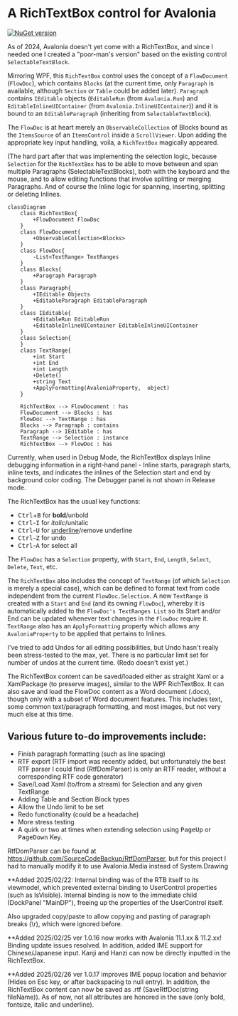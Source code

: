 # A RichTextBox control for Avalonia
[![NuGet version](https://img.shields.io/nuget/v/Simplecto.Avalonia.RichTextBox.svg?cachebuster=1)](https://www.nuget.org/packages/Simplecto.Avalonia.RichTextBox/)

As of 2024, Avalonia doesn't yet come with a RichTextBox, and since I needed one I created a "poor-man's version" based on the existing control `SelectableTextBlock`.

Mirroring WPF, this `RichTextBox` control uses the concept of a `FlowDocument` (`FlowDoc`), which contains `Blocks` (at the current time, only `Paragraph` is available, although `Section` or `Table` could be added later). 
`Paragraph` contains `IEditable` objects (`EditableRun` (from `Avalonia.Run`) and `EditableInlineUIContainer` (from `Avalonia.InlineUIContainer`)) and it is bound to an `EditableParagraph` (inheriting from `SelectableTextBlock`).

The `FlowDoc` is at heart merely an `ObservableCollection` of Blocks bound as the `ItemsSource` of an `ItemsControl` inside a `ScrollViewer`. Upon adding the appropriate key input handling, voila, a `RichTextBox` magically appeared.

(The hard part after that was implementing the selection logic, because `Selection` for the `RichTextBox` has to be able to move between and span multiple Paragraphs (SelectableTextBlocks), both with the keyboard and the mouse, and to allow editing functions that involve splitting or merging Paragraphs. And of course the Inline logic for spanning, inserting, splitting or deleting Inlines.

```mermaid
classDiagram
    class RichTextBox{
        +FlowDocument FlowDoc
    }
    class FlowDocument{
        +ObservableCollection<Blocks>
    }
    class FlowDoc{
        -List<TextRange> TextRanges
    }
    class Blocks{
        +Paragraph Paragraph
    }
    class Paragraph{
        +IEditable Objects
        +EditableParagraph EditableParagraph
    }
    class IEditable{
        +EditableRun EditableRun
        +EditableInlineUIContainer EditableInlineUIContainer
    }
    class Selection{
    }
    class TextRange{
        +int Start
        +int End
        +int Length
        +Delete()
        +string Text
        +ApplyFormatting(AvaloniaProperty,  object)
    }

    RichTextBox --> FlowDocument : has
    FlowDocument --> Blocks : has
    FlowDoc --> TextRange : has
    Blocks --> Paragraph : contains
    Paragraph --> IEditable : has
    TextRange --> Selection : instance
    RichTextBox --> FlowDoc : has

```

Currently, when used in Debug Mode, the RichTextBox displays Inline debugging information in a right-hand panel - Inline starts, paragraph starts, inline texts, and indicates the inlines of the Selection start and end by background color coding.  The Debugger panel is not shown in Release mode.

The RichTextBox has the usual key functions:
* <kbd>Ctrl</kbd>+<kbd>B</kbd> for **bold**/unbold
* <kbd>Ctrl</kbd>-<kbd>I</kbd> for *italic*/unitalic
* <kbd>Ctrl</kbd>-<kbd>U</kbd> for <u>underline</u>/remove underline
* <kbd>Ctrl</kbd>-<kbd>Z</kbd> for undo
* <kbd>Ctrl</kbd>-<kbd>A</kbd> for select all

The `FlowDoc` has a `Selection` property, with `Start`, `End`, `Length`, `Select`, `Delete`, `Text`, etc.

The `RichTextBox` also includes the concept of `TextRange` (of which `Selection` is merely a special case), which can be defined to format text from code independent from the current `FlowDoc.Selection`. A new `TextRange` is created with a `Start` and `End` (and its owning `FlowDoc`), whereby it is automatically added to the `FlowDoc's TextRanges List` so its Start and/or End can be updated whenever text changes in the `FlowDoc` require it. `TextRange` also has an `ApplyFormatting` property which allows any `AvaloniaProperty` to be applied that pertains to Inlines.

I've tried to add Undos for all editing possibilities, but Undo hasn't really been stress-tested to the max, yet. There is no particular limit set for number of undos at the current time. (Redo doesn't exist yet.)

The RichTextBox content can be saved/loaded either as straight Xaml or a XamlPackage (to preserve images), similar to the WPF RichTextBox.
It can also save and load the FlowDoc content as a Word document (.docx), though only with a subset of Word document features.  This includes text, some common text/paragraph formatting, and most images, but not very much else at this time.


## Various future to-do improvements include:
* Finish paragraph formatting (such as line spacing) 
* RTF export (RTF import was recently added, but unfortunately the best RTF parser I could find (RtfDomParser) is only an RTF reader, without a corresponding RTF code generator)
* Save/Load Xaml (to/from a stream) for Selection and any given TextRange 
* Adding Table and Section Block types
* Allow the Undo limit to be set 
* Redo functionality (could be a headache) 
* More stress testing 
* A quirk or two at times when extending selection using <kbd>PageUp</kbd> or <kbd>PageDown</kbd> Key.


RtfDomParser can be found at https://github.com/SourceCodeBackup/RtfDomParser, but for this project I had to manually modify it to use Avalonia.Media instead of System.Drawing

**Added 2025/02/22:
Internal binding was of the RTB itself to its viewmodel, which prevented external binding to UserControl properties (such as IsVisible).  Internal binding is now to the immediate child (DockPanel "MainDP"), freeing up the properties of the UserControl itself.

Also upgraded copy/paste to allow copying and pasting of paragraph breaks (\r), which were ignored before.

**Added 2025/02/25
ver 1.0.16 now works with Avalonia 11.1.xx & 11.2.xx!  Binding update issues resolved.
In addition, added IME support for Chinese/Japanese input.  Kanji and Hanzi can now be directly inputted in the RichTextBox.

**Added 2025/02/26
ver 1.0.17 improves IME popup location and behavior (Hides on Esc key, or after backspacing to null entry).
In addition, the RichTextBox content can now be saved as .rtf  (SaveRtfDoc(string fileName)).  As of now, not all attributes are honored in the save (only bold, fontsize, italic and underline).
